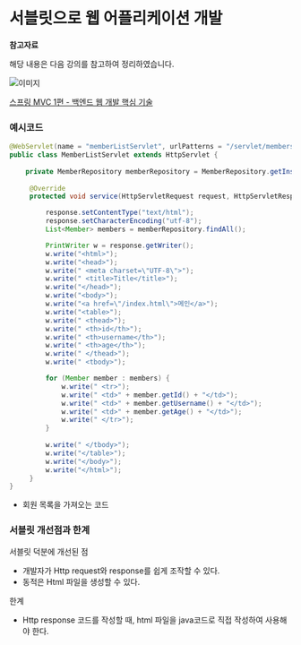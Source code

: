 # 서블릿으로 웹 어플리케이션 개발

**참고자료**

해당 내용은 다음 강의를 참고하여 정리하였습니다.

![이미지](https://cdn.inflearn.com/public/courses/326674/cover/4657d793-56a4-42f3-9d44-dc88d125a49e)

[스프링 MVC 1편 - 백엔드 웹 개발 핵심 기술](https://www.inflearn.com/course/%EC%8A%A4%ED%94%84%EB%A7%81-mvc-1/dashboard)





### 예시코드

```java
@WebServlet(name = "memberListServlet", urlPatterns = "/servlet/members")
public class MemberListServlet extends HttpServlet { 
    
    private MemberRepository memberRepository = MemberRepository.getInstance();
    
     @Override
     protected void service(HttpServletRequest request, HttpServletResponse response) throws ServletException, IOException {

         response.setContentType("text/html");
         response.setCharacterEncoding("utf-8");
         List<Member> members = memberRepository.findAll();

         PrintWriter w = response.getWriter();
         w.write("<html>");
         w.write("<head>");
         w.write(" <meta charset=\"UTF-8\">");
         w.write(" <title>Title</title>");
         w.write("</head>");
         w.write("<body>");
         w.write("<a href=\"/index.html\">메인</a>");
         w.write("<table>");
         w.write(" <thead>");
         w.write(" <th>id</th>");
         w.write(" <th>username</th>");
         w.write(" <th>age</th>");
         w.write(" </thead>");
         w.write(" <tbody>");

         for (Member member : members) {
             w.write(" <tr>");
             w.write(" <td>" + member.getId() + "</td>");
             w.write(" <td>" + member.getUsername() + "</td>"); 
             w.write(" <td>" + member.getAge() + "</td>");
             w.write(" </tr>");
         }
         
         w.write(" </tbody>");
         w.write("</table>");
         w.write("</body>");
         w.write("</html>");
     }
}
```

- 회원 목록을 가져오는 코드



### 서블릿 개선점과 한계

서블릿 덕분에 개선된 점

- 개발자가 Http request와 response를 쉽게 조작할 수 있다.
- 동적은 Html 파일을 생성할 수 있다.



한계

- Http response 코드를 작성할 때, html 파일을 java코드로 직접 작성하여 사용해야 한다.

